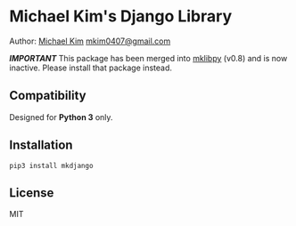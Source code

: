 # Michael Kim's Django Library

Author: [Michael Kim](http://michaelkim0407.com) <mkim0407@gmail.com>

***IMPORTANT*** This package has been merged into [mklibpy](https://github.com/MichaelKim0407/mklibpy/tree/master/mklibpy) (v0.8) and is now inactive. Please install that package instead.

## Compatibility

Designed for **Python 3** only.

## Installation

```
pip3 install mkdjango
```

## License

MIT

